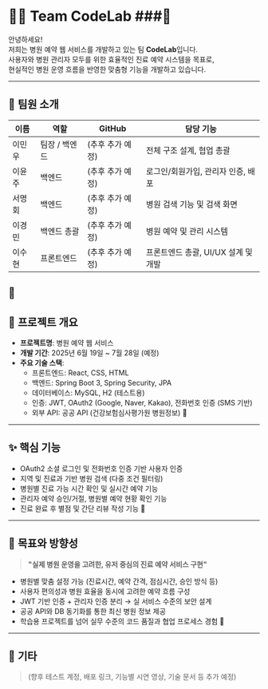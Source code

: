 # 👨‍💻 Team CodeLab ###🐣

안녕하세요!  
저희는 병원 예약 웹 서비스를 개발하고 있는 팀 **CodeLab**입니다.  
사용자와 병원 관리자 모두를 위한 효율적인 진료 예약 시스템을 목표로,  
현실적인 병원 운영 흐름을 반영한 맞춤형 기능을 개발하고 있습니다.

---

## 👥 팀원 소개 

| 이름   | 역할              | GitHub | 담당 기능 |
|--------|-------------------|--------|-----------|
| 이민우 | 팀장 / 백엔드     | (추후 추가 예정) | 전체 구조 설계, 협업 총괄 |
| 이윤주 | 백엔드            | (추후 추가 예정) | 로그인/회원가입, 관리자 인증, 배포 |
| 서명회 | 백엔드            | (추후 추가 예정) | 병원 검색 기능 및 검색 화면 |
| 이경민 | 백엔드 총괄       | (추후 추가 예정) | 병원 예약 및 관리 시스템 |
| 이수현 | 프론트엔드        | (추후 추가 예정) | 프론트엔드 총괄, UI/UX 설계 및 개발 |
🐤
---

## 🏥 프로젝트 개요

- **프로젝트명**: 병원 예약 웹 서비스
- **개발 기간**: 2025년 6월 19일 ~ 7월 28일 (예정)
- **주요 기술 스택**:
  - 프론트엔드: React, CSS, HTML
  - 백엔드: Spring Boot 3, Spring Security, JPA
  - 데이터베이스: MySQL, H2 (테스트용)
  - 인증: JWT, OAuth2 (Google, Naver, Kakao), 전화번호 인증 (SMS 기반)
  - 외부 API: 공공 API (건강보험심사평가원 병원정보)
🐥
---

## ✨ 핵심 기능

- OAuth2 소셜 로그인 및 전화번호 인증 기반 사용자 인증
- 지역 및 진료과 기반 병원 검색 (다중 조건 필터링)
- 병원별 진료 가능 시간 확인 및 실시간 예약 기능
- 관리자 예약 승인/거절, 병원별 예약 현황 확인 기능
- 진료 완료 후 별점 및 간단 리뷰 작성 기능
🐤
---

## 🎯 목표와 방향성

> **"실제 병원 운영을 고려한, 유저 중심의 진료 예약 서비스 구현"**

- 병원별 맞춤 설정 가능 (진료시간, 예약 간격, 점심시간, 승인 방식 등)
- 사용자 편의성과 병원 효율을 동시에 고려한 예약 흐름 구성
- JWT 기반 인증 + 관리자 인증 분리 → 실 서비스 수준의 보안 설계
- 공공 API와 DB 동기화를 통한 최신 병원 정보 제공
- 학습용 프로젝트를 넘어 실무 수준의 코드 품질과 협업 프로세스 경험
🐥
---

## 📂 기타

> (향후 테스트 계정, 배포 링크, 기능별 시연 영상, 기술 문서 등 추가 예정)
